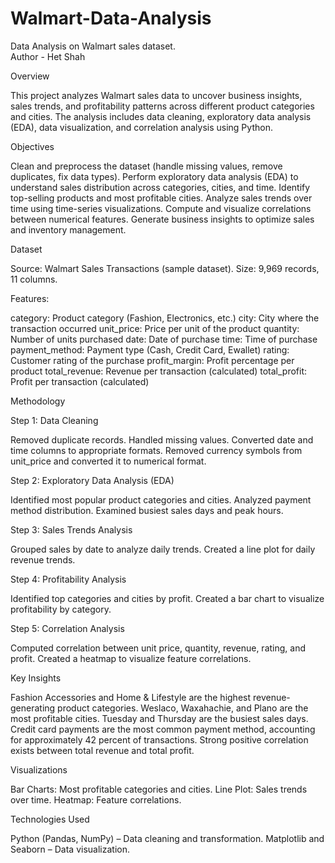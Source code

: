 # Walmart-Data-Analysis

Data Analysis on Walmart sales dataset.
<br>
Author - Het Shah

Overview

This project analyzes Walmart sales data to uncover business insights, sales trends, and profitability patterns across different product categories and cities. The analysis includes data cleaning, exploratory data analysis (EDA), data visualization, and correlation analysis using Python.

Objectives

Clean and preprocess the dataset (handle missing values, remove duplicates, fix data types).
Perform exploratory data analysis (EDA) to understand sales distribution across categories, cities, and time.
Identify top-selling products and most profitable cities.
Analyze sales trends over time using time-series visualizations.
Compute and visualize correlations between numerical features.
Generate business insights to optimize sales and inventory management.

Dataset

Source: Walmart Sales Transactions (sample dataset).
Size: 9,969 records, 11 columns.

Features:

category: Product category (Fashion, Electronics, etc.)
city: City where the transaction occurred
unit_price: Price per unit of the product
quantity: Number of units purchased
date: Date of purchase
time: Time of purchase
payment_method: Payment type (Cash, Credit Card, Ewallet)
rating: Customer rating of the purchase
profit_margin: Profit percentage per product
total_revenue: Revenue per transaction (calculated)
total_profit: Profit per transaction (calculated)

Methodology

Step 1: Data Cleaning

Removed duplicate records.
Handled missing values.
Converted date and time columns to appropriate formats.
Removed currency symbols from unit_price and converted it to numerical format.

Step 2: Exploratory Data Analysis (EDA)

Identified most popular product categories and cities.
Analyzed payment method distribution.
Examined busiest sales days and peak hours.

Step 3: Sales Trends Analysis

Grouped sales by date to analyze daily trends.
Created a line plot for daily revenue trends.

Step 4: Profitability Analysis

Identified top categories and cities by profit.
Created a bar chart to visualize profitability by category.

Step 5: Correlation Analysis

Computed correlation between unit price, quantity, revenue, rating, and profit.
Created a heatmap to visualize feature correlations.

Key Insights

Fashion Accessories and Home & Lifestyle are the highest revenue-generating product categories.
Weslaco, Waxahachie, and Plano are the most profitable cities.
Tuesday and Thursday are the busiest sales days.
Credit card payments are the most common payment method, accounting for approximately 42 percent of transactions.
Strong positive correlation exists between total revenue and total profit.

Visualizations

Bar Charts: Most profitable categories and cities.
Line Plot: Sales trends over time.
Heatmap: Feature correlations.

Technologies Used

Python (Pandas, NumPy) – Data cleaning and transformation.
Matplotlib and Seaborn – Data visualization.


